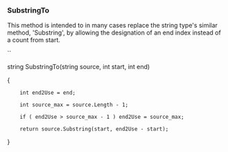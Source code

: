### SubstringTo

This method is intended to in many cases replace the string type's similar method, 'Substring', by allowing the designation of an end index instead of a count from start.

``

string SubstringTo(string source, int start, int end)

{

		int end2Use = end;

  		int source_max = source.Length - 1;

  		if ( end2Use > source_max - 1 ) end2Use = source_max;

  		return source.Substring(start, end2Use - start);

}
